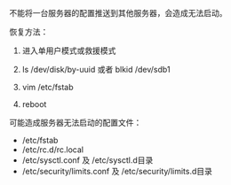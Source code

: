 不能将一台服务器的配置推送到其他服务器，会造成无法启动。

 恢复方法：

1. 进入单用户模式或救援模式

2. ls /dev/disk/by-uuid 或者 blkid /dev/sdb1

3. vim /etc/fstab

4. reboot

可能造成服务器无法启动的配置文件：

* /etc/fstab
* /etc/rc.d/rc.local
* /etc/sysctl.conf 及 /etc/sysctl.d目录
* /etc/security/limits.conf 及 /etc/security/limits.d目录